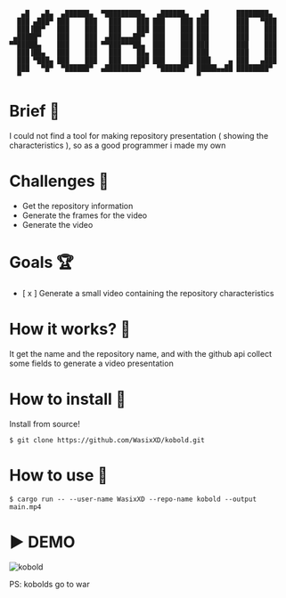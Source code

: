 ```
   ▄█   ▄█▄  ▄██████▄  ▀█████████▄   ▄██████▄   ▄█       ████████▄  
  ███ ▄███▀ ███    ███   ███    ███ ███    ███ ███       ███   ▀███ 
  ███▐██▀   ███    ███   ███    ███ ███    ███ ███       ███    ███ 
 ▄█████▀    ███    ███  ▄███▄▄▄██▀  ███    ███ ███       ███    ███ 
▀▀█████▄    ███    ███ ▀▀███▀▀▀██▄  ███    ███ ███       ███    ███ 
  ███▐██▄   ███    ███   ███    ██▄ ███    ███ ███       ███    ███ 
  ███ ▀███▄ ███    ███   ███    ███ ███    ███ ███▌    ▄ ███   ▄███ 
  ███   ▀█▀  ▀██████▀  ▄█████████▀   ▀██████▀  █████▄▄██ ████████▀  
  ▀                                            ▀                    
```

# Brief 📖
I could not find a tool for making repository presentation ( showing the characteristics ), so as a good programmer i made my own

# Challenges 🐢
- Get the repository information
- Generate the frames for the video
- Generate the video

# Goals 🏆
- [ x ] Generate a small video containing the repository characteristics

# How it works? 💼
It get the name and the repository name, and with the github api collect some fields to generate a video presentation

# How to install 🚀
Install from source!
```
$ git clone https://github.com/WasixXD/kobold.git
```
# How to use 👷
```
$ cargo run -- --user-name WasixXD --repo-name kobold --output main.mp4
```

# ▶️ DEMO
![kobold](https://user-images.githubusercontent.com/66091116/232583067-afb55385-76c3-4f87-bdc4-477889cb8756.gif)

PS: kobolds go to war
